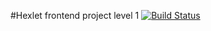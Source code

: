 #Hexlet frontend project level 1
[![Build Status](https://travis-ci.org/sixnames/frontend-project-lvl1.svg?branch=master)](https://travis-ci.org/sixnames/frontend-project-lvl1)
